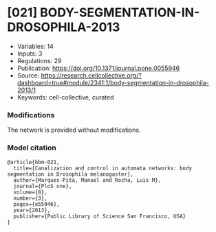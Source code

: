 # \[021\] BODY-SEGMENTATION-IN-DROSOPHILA-2013

 - Variables: 14
 - Inputs: 3
 - Regulations: 29
 - Publication: https://doi.org/10.1371/journal.pone.0055946
 - Source: https://research.cellcollective.org/?dashboard=true#module/2341:1/body-segmentation-in-drosophila-2013/1
 - Keywords: cell-collective, curated


### Modifications

The network is provided without modifications.

### Model citation

```
@article{bbm-021,
  title={Canalization and control in automata networks: body segmentation in Drosophila melanogaster},
  author={Marques-Pita, Manuel and Rocha, Luis M},
  journal={PloS one},
  volume={8},
  number={3},
  pages={e55946},
  year={2013},
  publisher={Public Library of Science San Francisco, USA}
}
```

